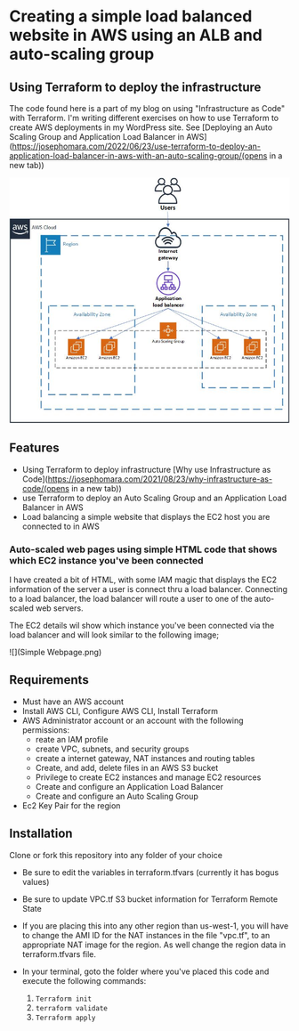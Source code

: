 # Creating a simple load balanced website in AWS using an ALB and auto-scaling group

## Using Terraform to deploy the infrastructure
The code found here is a part of my blog on using "Infrastructure as Code" with Terraform.  I'm writing different exercises on how to use Terraform to create AWS deployments in my WordPress site.  See [Deploying an Auto Scaling Group and Application Load Balancer in AWS](https://josephomara.com/2022/06/23/use-terraform-to-deploy-an-application-load-balancer-in-aws-with-an-auto-scaling-group/(opens in a new tab))

![](https://github.com/surfingjoe/ALB_ASG_Website_using_NAT_instances/blob/master/Load%20Balancedand%20scalable%20Simple%20Website.jpg)

## Features
* Using Terraform to deploy infrastructure [Why use Infrastructure as Code](https://josephomara.com/2021/08/23/why-infrastructure-as-code/(opens in a new tab))
* use Terraform to deploy an Auto Scaling Group and an Application Load Balancer in AWS
* Load balancing a simple website that displays the EC2 host you are connected to in AWS

### Auto-scaled web pages using simple HTML code that shows which EC2 instance you've been connected
I have created a bit of HTML, with some IAM magic that displays the EC2 information of the server a user is connect thru a load balancer.
Connecting to a load balancer, the load balancer will route a user to one of the auto-scaled web servers.  

The EC2 details wil show which instance you've been connected via the load balancer and will look similar to the following image;

![](Simple Webpage.png)
## Requirements

- Must have an AWS account
- Install AWS CLI, Configure AWS CLI, Install Terraform
- AWS Administrator account or an account with the following permissions:
  - reate an IAM profile
  - create VPC, subnets, and security groups
  - create a internet gateway, NAT instances and routing tables
  - Create, and add, delete files in an AWS S3 bucket
  - Privilege to create EC2 instances and manage EC2 resources
  - Create and configure an Application Load Balancer
  - Create and configure an Auto Scaling Group
- Ec2 Key Pair for the region


## Installation
 Clone or fork this repository into any folder of your choice

* Be sure to edit the variables in terraform.tfvars (currently it has bogus values)
* Be sure to update VPC.tf S3 bucket information for Terraform Remote State
* If you are placing this into any other region than us-west-1, you will have to change the AMI ID for the NAT instances in the file "vpc.tf", to an appropriate NAT image for the region.  As well change the region data in terraform.tfvars file.


* In your terminal, goto the folder where you've placed this code and execute the following commands:

   1. `Terraform init`
   2. `terraform validate`
   3. `Terraform apply`



